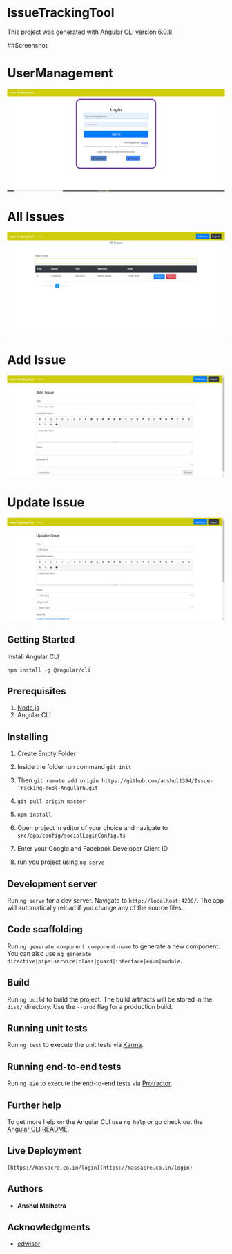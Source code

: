 # IssueTrackingTool

This project was generated with [Angular CLI](https://github.com/angular/angular-cli) version 6.0.8.

##Screenshot

# UserManagement

![alt text](screenshots/user.PNG)

# All Issues

![alt text](screenshots/allissue.PNG)

# Add Issue

![alt text](screenshots/addIssue.PNG)

# Update Issue

![alt text](screenshots/updateIssue.PNG)

## Getting Started

Install Angular CLI

```
npm install -g @angular/cli
```

## Prerequisites

1. [Node.js](https://nodejs.org/en/download/)
2. Angular CLI

## Installing 

1. Create Empty Folder

2. Inside the folder run command `git init`

3. Then  `git remote add origin https://github.com/anshul1394/Issue-Tracking-Tool-Angular6.git`

4. `git pull origin master`

5. `npm install`

6. Open project in editor of your choice and navigate to `src/app/config/socialLoginConfig.ts `

7. Enter your Google and Facebook Developer Client ID

8. run you project using `ng serve`

## Development server

Run `ng serve` for a dev server. Navigate to `http://localhost:4200/`. The app will automatically reload if you change any of the source files.

## Code scaffolding

Run `ng generate component component-name` to generate a new component. You can also use `ng generate directive|pipe|service|class|guard|interface|enum|module`.

## Build

Run `ng build` to build the project. The build artifacts will be stored in the `dist/` directory. Use the `--prod` flag for a production build.

## Running unit tests

Run `ng test` to execute the unit tests via [Karma](https://karma-runner.github.io).

## Running end-to-end tests

Run `ng e2e` to execute the end-to-end tests via [Protractor](http://www.protractortest.org/).

## Further help

To get more help on the Angular CLI use `ng help` or go check out the [Angular CLI README](https://github.com/angular/angular-cli/blob/master/README.md).

## Live Deployment 
```
[https://massacre.co.in/login](https://massacre.co.in/login)
```

## Authors

* **Anshul Malhotra**

## Acknowledgments

* [edwisor](https://edwisor.com/)
